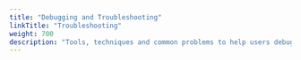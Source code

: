```yaml
---
title: "Debugging and Troubleshooting"
linkTitle: "Troubleshooting"
weight: 700
description: "Tools, techniques and common problems to help users debug and diagnose issues with Dapr"
---
```

